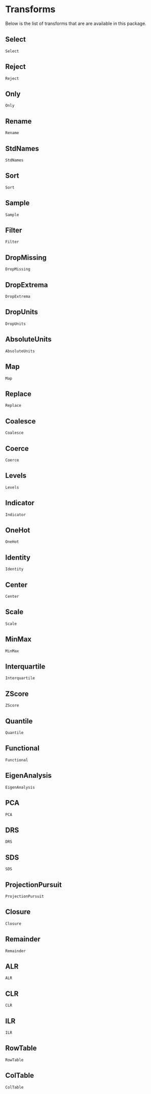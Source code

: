 # Transforms

Below is the list of transforms that are are available in this package.

## Select

```@docs
Select
```

## Reject

```@docs
Reject
```

## Only

```@docs
Only
```

## Rename

```@docs
Rename
```

## StdNames

```@docs
StdNames
```

## Sort

```@docs
Sort
```

## Sample

```@docs
Sample
```

## Filter

```@docs
Filter
```

## DropMissing

```@docs
DropMissing
```

## DropExtrema

```@docs
DropExtrema
```

## DropUnits

```@docs
DropUnits
```

## AbsoluteUnits

```@docs
AbsoluteUnits
```

## Map

```@docs
Map
```

## Replace

```@docs
Replace
```

## Coalesce

```@docs
Coalesce
```

## Coerce

```@docs
Coerce
```

## Levels

```@docs
Levels
```

## Indicator

```@docs
Indicator
```

## OneHot

```@docs
OneHot
```

## Identity

```@docs
Identity
```

## Center

```@docs
Center
```

## Scale

```@docs
Scale
```

## MinMax

```@docs
MinMax
```

## Interquartile

```@docs
Interquartile
```

## ZScore

```@docs
ZScore
```

## Quantile

```@docs
Quantile
```

## Functional

```@docs
Functional
```

## EigenAnalysis

```@docs
EigenAnalysis
```

## PCA

```@docs
PCA
```

## DRS

```@docs
DRS
```

## SDS

```@docs
SDS
```

## ProjectionPursuit

```@docs
ProjectionPursuit
```

## Closure

```@docs
Closure
```

## Remainder

```@docs
Remainder
```

## ALR

```@docs
ALR
```

## CLR

```@docs
CLR
```

## ILR

```@docs
ILR
```

## RowTable

```@docs
RowTable
```

## ColTable

```@docs
ColTable
```
